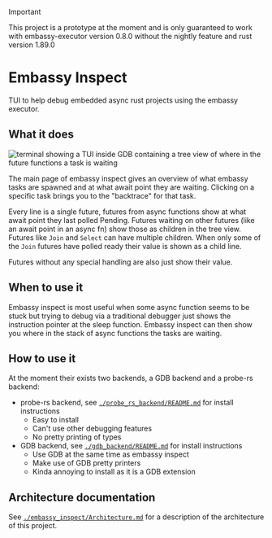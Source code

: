 > [!IMPORTANT]
> This project is a prototype at the moment and is only guaranteed to work with embassy-executor
> version 0.8.0 without the nightly feature and rust version 1.89.0

# Embassy Inspect
TUI to help debug embedded async rust projects using the embassy executor.

## What it does
![terminal showing a TUI inside GDB containing a tree view of where in the future functions a task
is waiting](./assets/FullView.png)

The main page of embassy inspect gives an overview of what embassy tasks are spawned and at what
await point they are waiting. Clicking on a specific task brings you to the "backtrace" for that
task.

Every line is a single future, futures from async functions show at what await point they last
polled Pending. Futures waiting on other futures (like an await point in an async fn) show those as
children in the tree view. Futures like `Join` and `Select` can have multiple children. When only
some of the `Join` futures have polled ready their value is shown as a child line.

Futures without any special handling are also just show their value.

## When to use it

Embassy inspect is most useful when some async function seems to be stuck but trying to debug via a
traditional debugger just shows the instruction pointer at the sleep function. Embassy inspect can
then show you where in the stack of async functions the tasks are waiting.

## How to use it
At the moment their exists two backends, a GDB backend and a probe-rs backend:

- probe-rs backend, see [`./probe_rs_backend/README.md`](./probe_rs_backend/README.md) for install instructions
  - Easy to install
  - Can't use other debugging features
  - No pretty printing of types
- GDB backend, see [`./gdb_backend/README.md`](./gdb_backend/README.md) for install instructions
  - Use GDB at the same time as embassy inspect
  - Make use of GDB pretty printers
  - Kinda annoying to install as it is a GDB extension

## Architecture documentation
See [`./embassy_inspect/Architecture.md`](./embassy_inspect/Architecture.md) for a description of the
architecture of this project.

